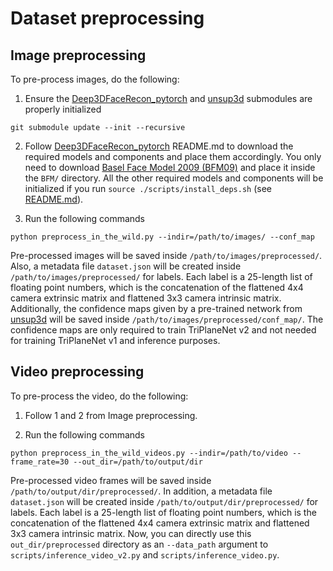 # Dataset preprocessing

## Image preprocessing
To pre-process images, do the following:
1. Ensure the [Deep3DFaceRecon_pytorch](https://github.com/sicxu/Deep3DFaceRecon_pytorch/) and [unsup3d](https://elliottwu.com/projects/20_unsup3d/) submodules are properly initialized
```
git submodule update --init --recursive
```
2. Follow [Deep3DFaceRecon_pytorch](https://github.com/sicxu/Deep3DFaceRecon_pytorch/) README.md to download the required models and components and place them accordingly. You only need to download [Basel Face Model 2009 (BFM09)](https://faces.dmi.unibas.ch/bfm/main.php?nav=1-0&id=basel_face_model) and place it inside the `BFM/` directory. All the other required models and components will be initialized if you run `source ./scripts/install_deps.sh` (see [README.md](./README.md)).  

3. Run the following commands
```
python preprocess_in_the_wild.py --indir=/path/to/images/ --conf_map
```
Pre-processed images will be saved inside `/path/to/images/preprocessed/`. Also, a metadata file `dataset.json` will be created inside `/path/to/images/preprocessed/` for labels. Each label is a 25-length list of floating point numbers, which is the concatenation of the flattened 4x4 camera extrinsic matrix and flattened 3x3 camera intrinsic matrix. Additionally, the confidence maps given by a pre-trained network from [unsup3d](https://elliottwu.com/projects/20_unsup3d/) will be saved inside `/path/to/images/preprocessed/conf_map/`. The confidence maps are only required to train TriPlaneNet v2 and not needed for training TriPlaneNet v1 and inference purposes. 

## Video preprocessing
To pre-process the video, do the following:
1. Follow 1 and 2 from Image preprocessing. 

2. Run the following commands
```
python preprocess_in_the_wild_videos.py --indir=/path/to/video --frame_rate=30 --out_dir=/path/to/output/dir
```
Pre-processed video frames will be saved inside `/path/to/output/dir/preprocessed/`. In addition, a metadata file `dataset.json` will be created inside `/path/to/output/dir/preprocessed/` for labels. Each label is a 25-length list of floating point numbers, which is the concatenation of the flattened 4x4 camera extrinsic matrix and flattened 3x3 camera intrinsic matrix. Now, you can directly use this `out_dir/preprocessed` directory as an `--data_path` argument to `scripts/inference_video_v2.py` and `scripts/inference_video.py`.